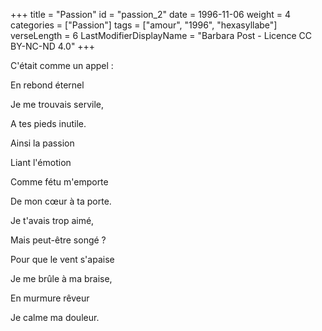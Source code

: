 +++
title = "Passion"
id = "passion_2"
date = 1996-11-06
weight = 4
categories = ["Passion"]
tags = ["amour", "1996", "hexasyllabe"]
verseLength = 6
LastModifierDisplayName = "Barbara Post - Licence CC BY-NC-ND 4.0"
+++

C'était comme un appel :

En rebond éternel

Je me trouvais servile,

A tes pieds inutile.

Ainsi la passion

Liant l'émotion

Comme fétu m'emporte

De mon cœur à ta porte.

Je t'avais trop aimé,

Mais peut-être songé ?

Pour que le vent s'apaise

Je me brûle à ma braise,

En murmure rêveur

Je calme ma douleur.
